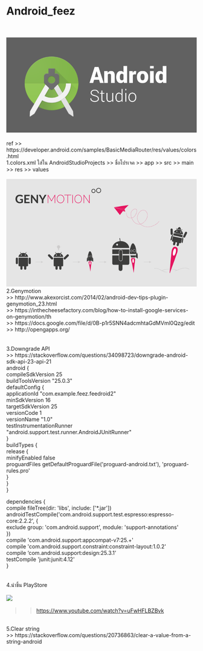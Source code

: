 # Android_feez
<br>
<br>
<img src=https://github.com/fythatthepce/Android_feez/blob/master/pictures/android-studio-logo.png />
<br>
<br>
ref >> https://developer.android.com/samples/BasicMediaRouter/res/values/colors.html<br>
1.colors.xml ใส่ใน AndroidStudioProjects >> ชื่อโปรเจค >> app >> src >> main >> res >> values
<br><br>
<img src=https://github.com/fythatthepce/Android_feez/blob/master/pictures/coverg_g-_2013_v2_2120x1192.png/>
<br>
2.Genymotion<br>
>> http://www.akexorcist.com/2014/02/android-dev-tips-plugin-genymotion_23.html<br>
>> https://inthecheesefactory.com/blog/how-to-install-google-services-on-genymotion/th<br>
>> https://docs.google.com/file/d/0B-p1r5SNN4adcmhtaGdMVml0Qzg/edit<br>
>> http://opengapps.org/<br>
<br><br>
3.Downgrade API<br>
>> https://stackoverflow.com/questions/34098723/downgrade-android-sdk-api-23-api-21
<br>
android {<br>
    compileSdkVersion 25<br>
    buildToolsVersion "25.0.3"<br>
    defaultConfig {<br>
        applicationId "com.example.feez.feedroid2"<br>
        minSdkVersion 16<br>
        targetSdkVersion 25<br>
        versionCode 1<br>
        versionName "1.0"<br>
        testInstrumentationRunner "android.support.test.runner.AndroidJUnitRunner"<br>
    }<br>
    buildTypes {<br>
        release {<br>
            minifyEnabled false<br>
            proguardFiles getDefaultProguardFile('proguard-android.txt'), 'proguard-rules.pro'<br>
        }<br>
    }<br>
}<br>

dependencies {<br>
    compile fileTree(dir: 'libs', include: ['*.jar'])<br>
    androidTestCompile('com.android.support.test.espresso:espresso-core:2.2.2', {<br>
        exclude group: 'com.android.support', module: 'support-annotations'<br>
    })<br>
    compile 'com.android.support:appcompat-v7:25.+'<br>
    compile 'com.android.support.constraint:constraint-layout:1.0.2'<br>
    compile ‘com.android.support:design:25.3.1’<br>
    testCompile 'junit:junit:4.12'<br>
}<br><br><br>
4.นำขึ้น PlayStore<br><br>
<img src=http://www.irishrootsmedia.com/img/products/logo_googleplay.png />
>> https://www.youtube.com/watch?v=uFwHFLBZBvk<br>
<br>
5.Clear string<br>
>> https://stackoverflow.com/questions/20736863/clear-a-value-from-a-string-android
<br>
